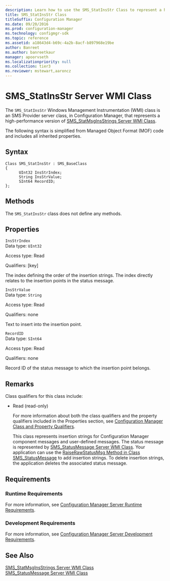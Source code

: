 ```yaml
---
description: Learn how to use the SMS_StatInsStr Class to represent a high-performance version of SMS_StatMsgInsStrings Server WMI class.
title: SMS_StatInsStr Class
titleSuffix: Configuration Manager
ms.date: 09/20/2016
ms.prod: configuration-manager
ms.technology: configmgr-sdk
ms.topic: reference
ms.assetid: a18643d4-b69c-4a2b-8acf-b897968e19be
author: Banreet
ms.author: banreetkaur
manager: apoorvseth
ms.localizationpriority: null
ms.collection: tier3
ms.reviewer: mstewart,aaroncz 
---
```

# SMS_StatInsStr Server WMI Class
The `SMS_StatInsStr` Windows Management Instrumentation (WMI) class is an SMS Provider server class, in Configuration Manager, that represents a high-performance version of [SMS_StatMsgInsStrings Server WMI Class](../../../../../develop/reference/core/servers/manage/sms_statmsginsstrings-server-wmi-class.md).  

 The following syntax is simplified from Managed Object Format (MOF) code and includes all inherited properties.  

## Syntax  

```  
Class SMS_StatInsStr : SMS_BaseClass  
{  
      UInt32 InsStrIndex;  
      String InsStrValue;  
      SInt64 RecordID;  
};  
```  

## Methods  
 The `SMS_StatInsStr` class does not define any methods.  

## Properties  
 `InsStrIndex`  
 Data type: `UInt32`  

 Access type: Read  

 Qualifiers: [key]  

 The index defining the order of the insertion strings. The index directly relates to the insertion points in the status message.  

 `InsStrValue`  
 Data type: `String`  

 Access type: Read  

 Qualifiers: none  

 Text to insert into the insertion point.  

 `RecordID`  
 Data type: `SInt64`  

 Access type: Read  

 Qualifiers: none  

 Record ID of the status message to which the insertion point belongs.  

## Remarks  
 Class qualifiers for this class include:  

- Read (read-only)  

  For more information about both the class qualifiers and the property qualifiers included in the Properties section, see [Configuration Manager Class and Property Qualifiers](../../../../../develop/reference/misc/class-and-property-qualifiers.md).  

  This class represents insertion strings for Configuration Manager component messages and user-defined messages. The status message is represented by [SMS_StatusMessage Server WMI Class](../../../../../develop/reference/core/servers/manage/sms_statusmessage-server-wmi-class.md). Your application can use the [RaiseRawStatusMsg Method in Class SMS_StatusMessage](../../../../../develop/reference/core/servers/manage/raiserawstatusmsg-method-in-class-sms_statusmessage.md) to add insertion strings. To delete insertion strings, the application deletes the associated status message.  

## Requirements  

### Runtime Requirements  
 For more information, see [Configuration Manager Server Runtime Requirements](../../../../../develop/core/reqs/server-runtime-requirements.md).  

### Development Requirements  
 For more information, see [Configuration Manager Server Development Requirements](../../../../../develop/core/reqs/server-development-requirements.md).  

## See Also  
 [SMS_StatMsgInsStrings Server WMI Class](../../../../../develop/reference/core/servers/manage/sms_statmsginsstrings-server-wmi-class.md)   
 [SMS_StatusMessage Server WMI Class](../../../../../develop/reference/core/servers/manage/sms_statusmessage-server-wmi-class.md)
